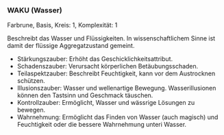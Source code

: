 ### WAKU (Wasser)

Farbrune, Basis, Kreis: 1, Komplexität: 1

Beschreibt das Wasser und Flüssigkeiten. In wissenschaftlichem Sinne ist damit der flüssige Aggregatzustand gemeint.

* Stärkungszauber: Erhöht das Geschicklichkeitsattribut.
* Schadenszauber: Verursacht körperlichen Betäubungsschaden.
* Teilaspektzauber: Beschreibt Feuchtigkeit, kann vor dem Austrocknen schützen.
* Illusionszauber: Wasser und wellenartige Bewegung. Wasserillusionen können den Tastsinn und Geschmack täuschen.
* Kontrollzauber: Ermöglicht, Wasser und wässrige Lösungen zu bewegen.
* Wahrnehmung: Ermöglicht das Finden von Wasser (auch magisch) und Feuchtigkeit oder die bessere Wahrnehmung unteri
Wasser.
